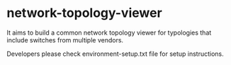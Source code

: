 network-topology-viewer
=======================

It aims to build a common network topology viewer for typologies that include switches from multiple vendors.

Developers please check environment-setup.txt file for setup instructions.
